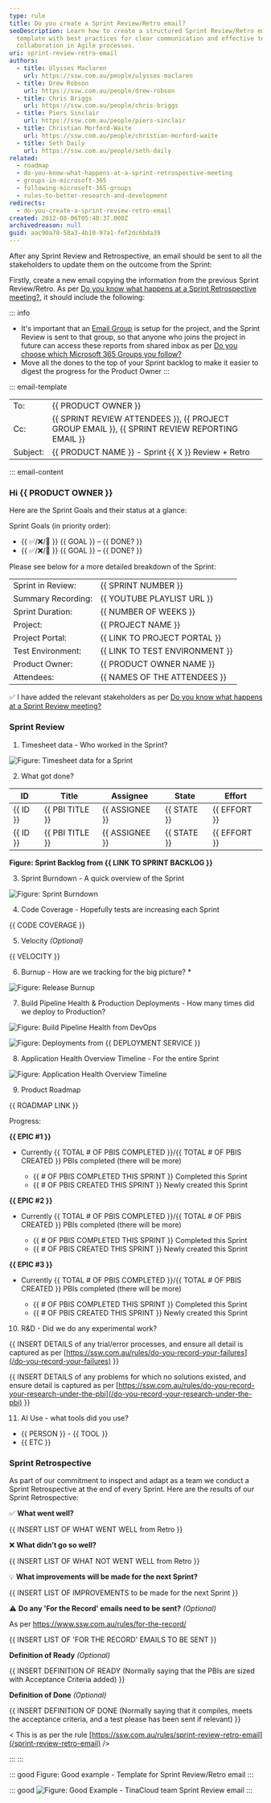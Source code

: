 ```yaml
---
type: rule
title: Do you create a Sprint Review/Retro email?
seoDescription: Learn how to create a structured Sprint Review/Retro email
  template with best practices for clear communication and effective team
  collaboration in Agile processes.
uri: sprint-review-retro-email
authors:
  - title: Ulysses Maclaren
    url: https://ssw.com.au/people/ulysses-maclaren
  - title: Drew Robson
    url: https://ssw.com.au/people/drew-robson
  - title: Chris Briggs
    url: https://ssw.com.au/people/chris-briggs
  - title: Piers Sinclair
    url: https://ssw.com.au/people/piers-sinclair
  - title: Christian Morford-Waite
    url: https://ssw.com.au/people/christian-morford-waite
  - title: Seth Daily
    url: https://ssw.com.au/people/seth-daily
related:
  - roadmap
  - do-you-know-what-happens-at-a-sprint-retrospective-meeting
  - groups-in-microsoft-365
  - following-microsoft-365-groups
  - rules-to-better-research-and-development
redirects:
  - do-you-create-a-sprint-review-retro-email
created: 2012-08-06T05:48:37.000Z
archivedreason: null
guid: aac90a70-58a3-4b10-97a1-fef2dc6bda39
---
```

After any Sprint Review and Retrospective, an email should be sent to all the stakeholders to update them on the outcome from the Sprint:

<!--endintro-->

Firstly, create a new email copying the information from the previous Sprint Review/Retro. As per [Do you know what happens at a Sprint Retrospective meeting?](/do-you-know-what-happens-at-a-sprint-retrospective-meeting), it should include the following:

::: info

* It's important that an [Email Group](/groups-in-microsoft-365/#microsoft-365-groups) is setup for the project, and the Sprint Review is sent to that group, so that anyone who joins the project in future can access these reports from shared inbox as per [Do you choose which Microsoft 365 Groups you follow?](/following-microsoft-365-groups)[](/following-microsoft-365-groups)
* Move all the dones to the top of your Sprint backlog to make it easier to digest the progress for the Product Owner
:::

::: email-template

|          |     |
| -------- | --- |
| To:      | {{ PRODUCT OWNER }} |
| Cc:      | {{ SPRINT REVIEW ATTENDEES }}, {{ PROJECT GROUP EMAIL }}, {{ SPRINT REVIEW REPORTING EMAIL }} |
| Subject: | {{ PRODUCT NAME }} - Sprint {{ X }} Review + Retro |
::: email-content

### Hi {{ PRODUCT OWNER }}

Here are the Sprint Goals and their status at a glance:

Sprint Goals (in priority order):

* {{ ✅/❌/🚧 }} {{ GOAL }} – {{ DONE? }}
* {{ ✅/❌/🚧 }} {{ GOAL }} – {{ DONE? }}

Please see below for a more detailed breakdown of the Sprint:

|                    |                                      |
| ------------------ | ------------------------------------ |
| Sprint in Review:  | {{ SPRINT NUMBER }}                  |
| Summary Recording: | {{ YOUTUBE PLAYLIST URL }}           |
| Sprint Duration:   | {{ NUMBER OF WEEKS }}                |
| Project:           | {{ PROJECT NAME }}                   |
| Project Portal:    | {{ LINK TO PROJECT PORTAL }}         |
| Test Environment:  | {{ LINK TO TEST ENVIRONMENT }}       |
| Product Owner:     | {{ PRODUCT OWNER NAME }}             |
| Attendees:         | {{ NAMES OF THE ATTENDEES }}         |
✅ I have added the relevant stakeholders as per [Do you know what happens at a Sprint Review meeting?](/what-happens-at-a-sprint-review-meeting)

### Sprint Review

1. Timesheet data - Who worked in the Sprint?

![Figure: Timesheet data for a Sprint](sprint-timesheet-data.png)

2. What got done?

| **ID**   | **Title**       | **Assignee**   | **State**   | **Effort**   |
| -------- | --------------- | -------------- | ----------- | ------------ |
| {{ ID }} | {{ PBI TITLE }} | {{ ASSIGNEE }} | {{ STATE }} | {{ EFFORT }} |
| {{ ID }} | {{ PBI TITLE }} | {{ ASSIGNEE }} | {{ STATE }} | {{ EFFORT }} |

**Figure: Sprint Backlog from {{ LINK TO SPRINT BACKLOG }}**

3. Sprint Burndown - A quick overview of the Sprint

![Figure: Sprint Burndown](burndown.jpg)

4. Code Coverage - Hopefully tests are increasing each Sprint

{{ CODE COVERAGE }}

5. Velocity *(Optional)*

{{ VELOCITY }}

6. Burnup - How are we tracking for the big picture? *

![Figure: Release Burnup](release-burnup.jpg)

7. Build Pipeline Health & Production Deployments - How many times did we deploy to Production?

![Figure: Build Pipeline Health from DevOps](thumbnail-image.png)

![Figure: Deployments from {{ DEPLOYMENT SERVICE }}](production-deploy.png)

8. Application Health Overview Timeline - For the entire Sprint

![Figure: Application Health Overview Timeline](application-insights.jpg)

9. Product Roadmap

{{ ROADMAP LINK }}

Progress:

**{{ EPIC #1 }}**

* Currently {{ TOTAL # OF PBIS COMPLETED }}/{{ TOTAL # OF PBIS CREATED }} PBIs completed (there will be more)

  * {{ # OF PBIS COMPLETED THIS SPRINT }} Completed this Sprint
  * {{ # OF PBIS CREATED THIS SPRINT }}  Newly created this Sprint

**{{ EPIC #2 }}**

* Currently {{ TOTAL # OF PBIS COMPLETED }}/{{ TOTAL # OF PBIS CREATED }} PBIs completed (there will be more)

  * {{ # OF PBIS COMPLETED THIS SPRINT }} Completed this Sprint
  * {{ # OF PBIS CREATED THIS SPRINT }}  Newly created this Sprint

**{{ EPIC #3 }}**

* Currently {{ TOTAL # OF PBIS COMPLETED }}/{{ TOTAL # OF PBIS CREATED }} PBIs completed (there will be more)

  * {{ # OF PBIS COMPLETED THIS SPRINT }} Completed this Sprint
  * {{ # OF PBIS CREATED THIS SPRINT }}  Newly created this Sprint

10. R&D - Did we do any experimental work?

{{ INSERT DETAILS of any trial/error processes, and ensure all detail is captured as per [https://ssw.com.au/rules/do-you-record-your-failures](/do-you-record-your-failures) }}

{{ INSERT DETAILS of any problems for which no solutions existed, and ensure detail is captured as per [https://ssw.com.au/rules/do-you-record-your-research-under-the-pbi](/do-you-record-your-research-under-the-pbi) }}

11. AI Use - what tools did you use?

* {{ PERSON }} - {{ TOOL }}
* {{ ETC }}

### Sprint Retrospective

As part of our commitment to inspect and adapt as a team we conduct a Sprint Retrospective at the end of every Sprint. Here are the results of our Sprint Retrospective:

✅ **What went well?**

{{ INSERT LIST OF WHAT WENT WELL from Retro }}

❌ **What didn’t go so well?**

{{ INSERT LIST OF WHAT NOT WENT WELL from Retro }}

💡 **What improvements will be made for the next Sprint?**

{{ INSERT LIST OF IMPROVEMENTS to be made for the next Sprint }}

⚠️ **Do any 'For the Record' emails need to be sent?** *(Optional)*

As per <https://www.ssw.com.au/rules/for-the-record/>

{{ INSERT LIST OF 'FOR THE RECORD' EMAILS TO BE SENT }}

**Definition of Ready** *(Optional)*

{{ INSERT DEFINITION OF READY (Normally saying that the PBIs are sized with Acceptance Criteria added) }}

**Definition of Done** *(Optional)*

{{ INSERT DEFINITION OF DONE (Normally saying that it compiles, meets the acceptance criteria, and a test please has been sent if relevant) }}

&lt; This is as per the rule [https://ssw.com.au/rules/sprint-review-retro-email](/sprint-review-retro-email) /&gt;

:::
:::

::: good
Figure: Good example - Template for Sprint Review/Retro email
:::

::: good
![Figure: Good Example - TinaCloud team Sprint Review email](tina-sprint-email.png)
:::
